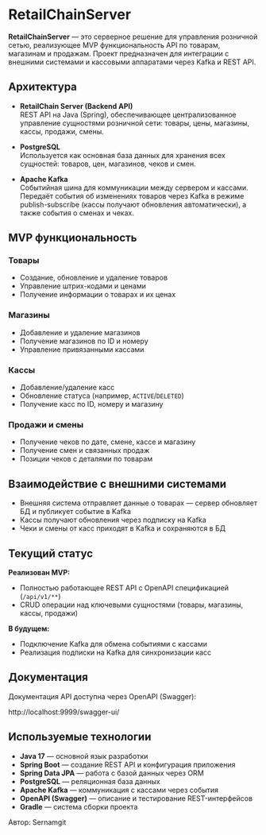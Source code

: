 # RetailChainServer

**RetailChainServer** — это серверное решение для управления розничной сетью, реализующее MVP функциональность API по товарам, магазинам и продажам. Проект предназначен для интеграции с внешними системами и кассовыми аппаратами через Kafka и REST API.

## Архитектура

- **RetailChain Server (Backend API)**  
  REST API на Java (Spring), обеспечивающее централизованное управление сущностями розничной сети: товары, цены, магазины, кассы, продажи, смены.

- **PostgreSQL**  
  Используется как основная база данных для хранения всех сущностей: товаров, цен, магазинов, чеков и смен.

- **Apache Kafka**  
  Событийная шина для коммуникации между сервером и кассами. Передаёт события об изменениях товаров через Kafka в режиме publish-subscribe (кассы получают обновления автоматически), а также события о сменах и чеках.

## MVP функциональность

### Товары
- Создание, обновление и удаление товаров
- Управление штрих-кодами и ценами
- Получение информации о товарах и их ценах

### Магазины
- Добавление и удаление магазинов
- Получение магазинов по ID и номеру
- Управление привязанными кассами

### Кассы
- Добавление/удаление касс
- Обновление статуса (например, `ACTIVE`/`DELETED`)
- Получение касс по ID, номеру и магазину

### Продажи и смены
- Получение чеков по дате, смене, кассе и магазину
- Получение смен и связанных продаж
- Позиции чеков с деталями по товарам

## Взаимодействие с внешними системами

- Внешняя система отправляет данные о товарах — сервер обновляет БД и публикует событие в Kafka
- Кассы получают обновления через подписку на Kafka
- Чеки и смены от касс приходят в Kafka и сохраняются в БД

## Текущий статус

**Реализован MVP:**
- Полностью работающее REST API с OpenAPI спецификацией (`/api/v1/**`)
- CRUD операции над ключевыми сущностями (товары, магазины, кассы, продажи)


**В будущем:**
- Подключение Kafka для обмена событиями с кассами
- Реализация подписки на Kafka для синхронизации касс


## Документация

Документация API доступна через OpenAPI (Swagger):

http://localhost:9999/swagger-ui/


## Используемые технологии

- **Java 17** — основной язык разработки
- **Spring Boot** — создание REST API и конфигурация приложения
- **Spring Data JPA** — работа с базой данных через ORM
- **PostgreSQL** — реляционная база данных
- **Apache Kafka** — коммуникация с кассами через события
- **OpenAPI (Swagger)** — описание и тестирование REST-интерфейсов
- **Gradle** — система сборки проекта

Автор: Sernamgit
